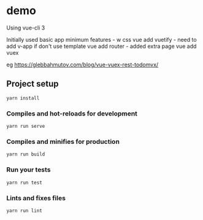 # demo

Using vue-cli 3

Initially used basic app minimum features - w css
vue add vuetify
    - need to add v-app if don't use template
vue add router
    - added extra page
vue add vuex

eg https://glebbahmutov.com/blog/vue-vuex-rest-todomvx/


## Project setup
```
yarn install
```

### Compiles and hot-reloads for development
```
yarn run serve
```

### Compiles and minifies for production
```
yarn run build
```

### Run your tests
```
yarn run test
```

### Lints and fixes files
```
yarn run lint
```
